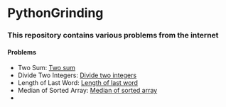 # PythonGrinding
 
### This repository contains various problems from the internet

#### Problems
- Two Sum: [Two sum](/easy/two_sum.py)
- Divide Two Integers: [Divide two integers](/medium/divide_two_integers.py)
- Length of Last Word: [Length of last word](/easy/length_of_last_word.py)
- Median of Sorted Array: [Median of sorted array](/hard/median_of_sorted_array.py)
- 